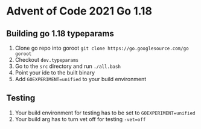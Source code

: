 # Advent of Code 2021 Go 1.18

## Building go 1.18 typeparams

1. Clone go repo into goroot `git clone https://go.googlesource.com/go goroot`
2. Checkout `dev.typeparams`
3. Go to the `src` directory and run `./all.bash`
4. Point your ide to the built binary
5. Add `GOEXPERIMENT=unified` to your build environment

## Testing

1. Your build environment for testing has to be set to `GOEXPERIMENT=unified`
2. Your build arg has to turn vet off for testing `-vet=off`